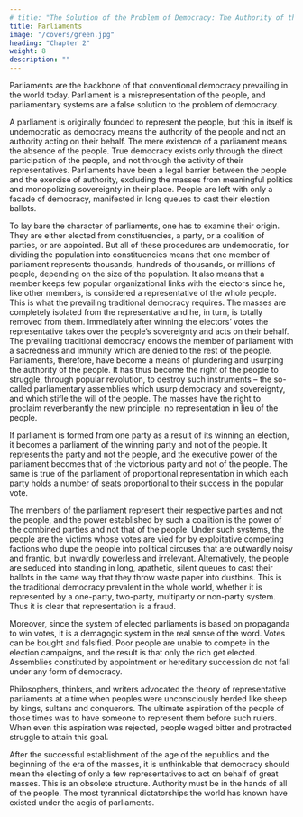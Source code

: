 ```yaml
---
# title: "The Solution of the Problem of Democracy: The Authority of the People"
title: Parliaments
image: "/covers/green.jpg"
heading: "Chapter 2"
weight: 8
description: ""
---
```



Parliaments are the backbone of that conventional democracy prevailing in the world today. Parliament is a misrepresentation of the people, and parliamentary systems are a false solution to
the problem of democracy. 

A parliament is originally founded to represent the people, but this in itself is undemocratic as democracy means the authority of the people and not an authority acting on their behalf. The mere existence of a parliament means
the absence of the people. True democracy exists only through the direct participation of the people, and not through the activity of their representatives. Parliaments have been a legal barrier between the people and the exercise of authority, excluding the masses from meaningful politics and monopolizing sovereignty in their place. People are left with only a facade of democracy, manifested in long queues to cast their election ballots. 

To lay bare the character of parliaments, one has to examine their origin. They are either elected from constituencies, a
party, or a coalition of parties, or are appointed. But all of these
procedures are undemocratic, for dividing the population into
constituencies means that one member of parliament represents
thousands, hundreds of thousands, or millions of people, depending on the size of the population. It also means that a
member keeps few popular organizational links with the electors since he, like other members, is considered a representative of the whole people. This is what the prevailing traditional democracy requires. The masses are completely isolated from the representative and he, in turn, is totally removed from them.
Immediately after winning the electors’ votes the representative
takes over the people’s sovereignty and acts on their behalf. The
prevailing traditional democracy endows the member of parliament with a sacredness and immunity which are denied to the
rest of the people. Parliaments, therefore, have become a means
of plundering and usurping the authority of the people. It has
thus become the right of the people to struggle, through popular revolution, to destroy such instruments – the so-called parliamentary assemblies which usurp democracy and sovereignty,
and which stifle the will of the people. The masses have the right
to proclaim reverberantly the new principle: no representation
in lieu of the people.

If parliament is formed from one party as a result of its winning an election, it becomes a parliament of the winning party
and not of the people. It represents the party and not the people, and the executive power of the parliament becomes that
of the victorious party and not of the people. The same is true
of the parliament of proportional representation in which each
party holds a number of seats proportional to their success in the
popular vote. 

The members of the parliament represent their respective parties and not the people, and the power established
by such a coalition is the power of the combined parties and not
that of the people. Under such systems, the people are the victims whose votes are vied for by exploitative competing factions
who dupe the people into political circuses that are outwardly
noisy and frantic, but inwardly powerless and irrelevant. Alternatively, the people are seduced into standing in long, apathetic,
silent queues to cast their ballots in the same way that they throw waste paper into dustbins. This is the traditional democracy prevalent in the whole world, whether it is represented by
a one-party, two-party, multiparty or non-party system. Thus it
is clear that representation is a fraud. 

Moreover, since the system of elected parliaments is based
on propaganda to win votes, it is a demagogic system in the
real sense of the word. Votes can be bought and falsified. Poor
people are unable to compete in the election campaigns, and the
result is that only the rich get elected. Assemblies constituted
by appointment or hereditary succession do not fall under any
form of democracy.

Philosophers, thinkers, and writers advocated the theory of
representative parliaments at a time when peoples were unconsciously herded like sheep by kings, sultans and conquerors.
The ultimate aspiration of the people of those times was to
have someone to represent them before such rulers. When even
this aspiration was rejected, people waged bitter and protracted
struggle to attain this goal.

After the successful establishment of the age of the republics
and the beginning of the era of the masses, it is unthinkable
that democracy should mean the electing of only a few representatives to act on behalf of great masses. This is an obsolete
structure. Authority must be in the hands of all of the people.
The most tyrannical dictatorships the world has known have
existed under the aegis of parliaments.

